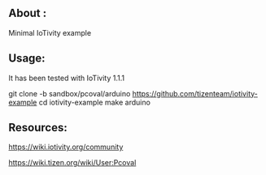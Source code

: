 ## About : ##

Minimal IoTivity example


## Usage: ##

It has been tested with IoTivity 1.1.1

  git clone -b sandbox/pcoval/arduino https://github.com/tizenteam/iotivity-example
  cd iotivity-example
  make arduino

## Resources: ##

https://wiki.iotivity.org/community

https://wiki.tizen.org/wiki/User:Pcoval
